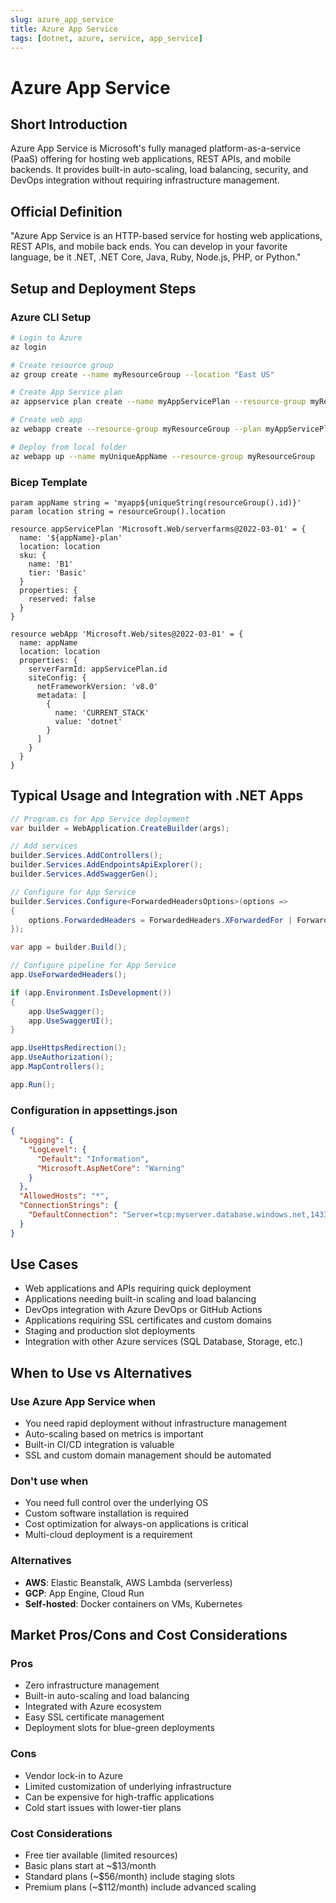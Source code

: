 ```yaml
---
slug: azure_app_service
title: Azure App Service
tags: [dotnet, azure, service, app_service]
---
```


# Azure App Service

## Short Introduction

Azure App Service is Microsoft's fully managed platform-as-a-service (PaaS) offering for hosting web applications, REST APIs, and mobile backends. It provides built-in auto-scaling, load balancing, security, and DevOps integration without requiring infrastructure management.

## Official Definition

"Azure App Service is an HTTP-based service for hosting web applications, REST APIs, and mobile back ends. You can develop in your favorite language, be it .NET, .NET Core, Java, Ruby, Node.js, PHP, or Python."

## Setup and Deployment Steps

### Azure CLI Setup

```bash
# Login to Azure
az login

# Create resource group
az group create --name myResourceGroup --location "East US"

# Create App Service plan
az appservice plan create --name myAppServicePlan --resource-group myResourceGroup --sku B1

# Create web app
az webapp create --resource-group myResourceGroup --plan myAppServicePlan --name myUniqueAppName --runtime "DOTNET|8.0"

# Deploy from local folder
az webapp up --name myUniqueAppName --resource-group myResourceGroup
```

### Bicep Template

```bicep
param appName string = 'myapp${uniqueString(resourceGroup().id)}'
param location string = resourceGroup().location

resource appServicePlan 'Microsoft.Web/serverfarms@2022-03-01' = {
  name: '${appName}-plan'
  location: location
  sku: {
    name: 'B1'
    tier: 'Basic'
  }
  properties: {
    reserved: false
  }
}

resource webApp 'Microsoft.Web/sites@2022-03-01' = {
  name: appName
  location: location
  properties: {
    serverFarmId: appServicePlan.id
    siteConfig: {
      netFrameworkVersion: 'v8.0'
      metadata: [
        {
          name: 'CURRENT_STACK'
          value: 'dotnet'
        }
      ]
    }
  }
}
```

## Typical Usage and Integration with .NET Apps

```csharp
// Program.cs for App Service deployment
var builder = WebApplication.CreateBuilder(args);

// Add services
builder.Services.AddControllers();
builder.Services.AddEndpointsApiExplorer();
builder.Services.AddSwaggerGen();

// Configure for App Service
builder.Services.Configure<ForwardedHeadersOptions>(options =>
{
    options.ForwardedHeaders = ForwardedHeaders.XForwardedFor | ForwardedHeaders.XForwardedProto;
});

var app = builder.Build();

// Configure pipeline for App Service
app.UseForwardedHeaders();

if (app.Environment.IsDevelopment())
{
    app.UseSwagger();
    app.UseSwaggerUI();
}

app.UseHttpsRedirection();
app.UseAuthorization();
app.MapControllers();

app.Run();
```

### Configuration in appsettings.json

```json
{
  "Logging": {
    "LogLevel": {
      "Default": "Information",
      "Microsoft.AspNetCore": "Warning"
    }
  },
  "AllowedHosts": "*",
  "ConnectionStrings": {
    "DefaultConnection": "Server=tcp:myserver.database.windows.net,1433;Database=mydb;User ID=myuser;Password={your_password};Encrypt=True;"
  }
}
```

## Use Cases

- Web applications and APIs requiring quick deployment
- Applications needing built-in scaling and load balancing
- DevOps integration with Azure DevOps or GitHub Actions
- Applications requiring SSL certificates and custom domains
- Staging and production slot deployments
- Integration with other Azure services (SQL Database, Storage, etc.)

## When to Use vs Alternatives

### Use Azure App Service when

- You need rapid deployment without infrastructure management
- Auto-scaling based on metrics is important
- Built-in CI/CD integration is valuable
- SSL and custom domain management should be automated

### Don't use when

- You need full control over the underlying OS
- Custom software installation is required
- Cost optimization for always-on applications is critical
- Multi-cloud deployment is a requirement

### Alternatives

- **AWS**: Elastic Beanstalk, AWS Lambda (serverless)
- **GCP**: App Engine, Cloud Run
- **Self-hosted**: Docker containers on VMs, Kubernetes

## Market Pros/Cons and Cost Considerations

### Pros

- Zero infrastructure management
- Built-in auto-scaling and load balancing
- Integrated with Azure ecosystem
- Easy SSL certificate management
- Deployment slots for blue-green deployments

### Cons

- Vendor lock-in to Azure
- Limited customization of underlying infrastructure
- Can be expensive for high-traffic applications
- Cold start issues with lower-tier plans

### Cost Considerations

- Free tier available (limited resources)
- Basic plans start at ~$13/month
- Standard plans (~$56/month) include staging slots
- Premium plans (~$112/month) include advanced scaling

